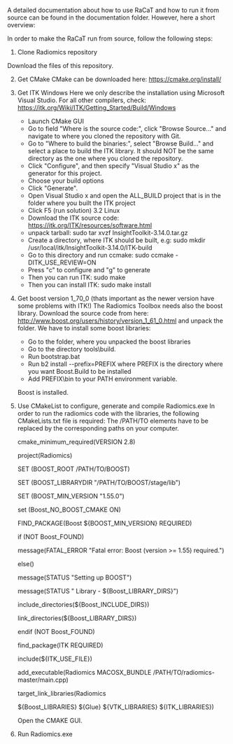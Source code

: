 
   

A detailed documentation about how to use RaCaT and how to run it from source can be found in the documentation folder. However, here a short overview:

In order to make the RaCaT run from source, follow the following steps:

1. Clone Radiomics repository

Download the files of this repository.

2. Get CMake
   CMake can be downloaded here: https://cmake.org/install/

3. Get ITK
     Windows
    Here we only describe the installation using Microsoft Visual Studio. For all other compilers, check: https://itk.org/Wiki/ITK/Getting_Started/Build/Windows
    - Launch CMake GUI 
    - Go to field "Where is the source code:", click "Browse Source..." and navigate to where you cloned the repository with Git.
    - Go to "Where to build the binaries:", select "Browse Build..." and select a place to build the ITK library. It should NOT be the same directory as the one where you cloned the repository.
    - Click "Configure", and then specify "Visual Studio x" as the generator for this project.
    - Choose your build options
    - Click "Generate".
    - Open Visual Studio x and open the ALL_BUILD project that is in the folder where you built the ITK project
    - Click F5 (run solution)
    3.2 Linux
    - Download the ITK source code: https://itk.org/ITK/resources/software.html
    - unpack tarball: sudo tar xvzf InsightToolkit-3.14.0.tar.gz
    - Create a directory, where ITK should be built, e.g: sudo mkdir /usr/local/itk/InsightToolkit-3.14.0/ITK-build
    - Go to this directory and run ccmake: sudo ccmake -DITK_USE_REVIEW=ON 
    - Press "c" to configure and "g" to generate
    - Then you can run ITK: sudo make
    - Then you can install ITK: sudo make install

4. Get boost version 1_70_0 (thats important as the newer version have some problems with ITK!)
   The Radiomics Toolbox needs also the boost library. Download the source code from here: http://www.boost.org/users/history/version_1_61_0.html and unpack the folder.
   We have to install some boost libraries:
   - Go to the folder, where you unpacked the boost libraries
   - Go to the directory tools\build\.
   - Run bootstrap.bat
   - Run b2 install --prefix=PREFIX where PREFIX is the directory where you want Boost.Build to be installed
   - Add PREFIX\bin to your PATH environment variable.

   Boost is installed.

5. Use CMakeList to configure, generate and compile Radiomics.exe
   In order to run the radiomics code with the libraries, the following CMakeLists.txt file is required:
   The /PATH/TO elements have to be replaced by the corresponding paths on your computer.
   
    cmake_minimum_required(VERSION 2.8)
    
    project(Radiomics)
    
    SET (BOOST_ROOT /PATH/TO/BOOST)
    
    SET (BOOST_LIBRARYDIR "/PATH/TO/BOOST/stage/lib")
    
    SET (BOOST_MIN_VERSION "1.55.0")
    
    set (Boost_NO_BOOST_CMAKE ON)
    
    FIND_PACKAGE(Boost ${BOOST_MIN_VERSION} REQUIRED)
    
    if (NOT Boost_FOUND)
    
      message(FATAL_ERROR "Fatal error: Boost (version >= 1.55) required.")
    
    else()
     
     message(STATUS "Setting up BOOST")
     
     message(STATUS " Library  - ${Boost_LIBRARY_DIRS}")
     
     include_directories(${Boost_INCLUDE_DIRS})
     
     link_directories(${Boost_LIBRARY_DIRS})
    
    endif (NOT Boost_FOUND)
    
    find_package(ITK REQUIRED)
    
    include(${ITK_USE_FILE})
    
    add_executable(Radiomics MACOSX_BUNDLE /PATH/TO/radiomics-master/main.cpp)
    
    target_link_libraries(Radiomics
    
    ${Boost_LIBRARIES} ${Glue}  ${VTK_LIBRARIES} ${ITK_LIBRARIES})


   Open the CMAKE GUI.

6. Run Radiomics.exe
